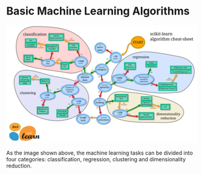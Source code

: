 # Basic Machine Learning Algorithms
![Image text](https://github.com/isp1tze/ML-Repositority/blob/master/Imgs/sklearn.png)

As the image shown above, the machine learning tasks can be divided into four categories: classification, regression, clustering and dimensionality reduction.
